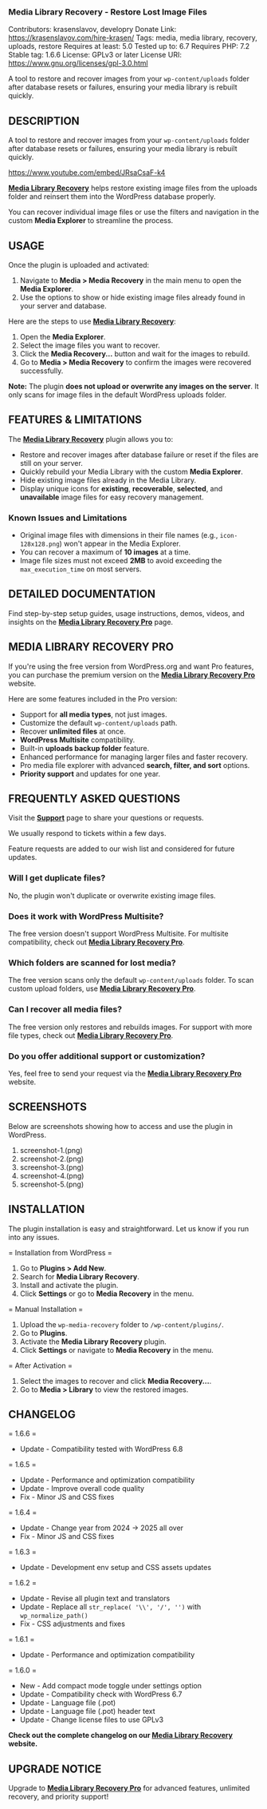 <!-- @format -->

### Media Library Recovery - Restore Lost Image Files

Contributors: krasenslavov, developry
Donate Link: https://krasenslavov.com/hire-krasen/
Tags: media, media library, recovery, uploads, restore
Requires at least: 5.0
Tested up to: 6.7
Requires PHP: 7.2
Stable tag: 1.6.6
License: GPLv3 or later
License URI: https://www.gnu.org/licenses/gpl-3.0.html

A tool to restore and recover images from your `wp-content/uploads` folder after database resets or failures, ensuring your media library is rebuilt quickly.

## DESCRIPTION

A tool to restore and recover images from your `wp-content/uploads` folder after database resets or failures, ensuring your media library is rebuilt quickly.

https://www.youtube.com/embed/JRsaCsaF-k4

[**Media Library Recovery**](https://bit.ly/3IHRaTb) helps restore existing image files from the uploads folder and reinsert them into the WordPress database properly.

You can recover individual image files or use the filters and navigation in the custom **Media Explorer** to streamline the process.

## USAGE

Once the plugin is uploaded and activated:

1. Navigate to **Media > Media Recovery** in the main menu to open the **Media Explorer**.
2. Use the options to show or hide existing image files already found in your server and database.

Here are the steps to use [**Media Library Recovery**](https://bit.ly/3IHRaTb):

1. Open the **Media Explorer**.
2. Select the image files you want to recover.
3. Click the **Media Recovery...** button and wait for the images to rebuild.
4. Go to **Media > Media Recovery** to confirm the images were recovered successfully.

**Note:** The plugin **does not upload or overwrite any images on the server**. It only scans for image files in the default WordPress uploads folder.

## FEATURES & LIMITATIONS

The [**Media Library Recovery**](https://bit.ly/3IHRaTb) plugin allows you to:

- Restore and recover images after database failure or reset if the files are still on your server.
- Quickly rebuild your Media Library with the custom **Media Explorer**.
- Hide existing image files already in the Media Library.
- Display unique icons for **existing**, **recoverable**, **selected**, and **unavailable** image files for easy recovery management.

### Known Issues and Limitations

- Original image files with dimensions in their file names (e.g., `icon-128x128.png`) won't appear in the Media Explorer.
- You can recover a maximum of **10 images** at a time.
- Image file sizes must not exceed **2MB** to avoid exceeding the `max_execution_time` on most servers.

## DETAILED DOCUMENTATION

Find step-by-step setup guides, usage instructions, demos, videos, and insights on the [**Media Library Recovery Pro**](https://mediarecoveryplugin.com/help) page.

## MEDIA LIBRARY RECOVERY PRO

If you're using the free version from WordPress.org and want Pro features, you can purchase the premium version on the [**Media Library Recovery Pro**](https://bit.ly/3IHRaTb) website.

Here are some features included in the Pro version:

- Support for **all media types**, not just images.
- Customize the default `wp-content/uploads` path.
- Recover **unlimited files** at once.
- **WordPress Multisite** compatibility.
- Built-in **uploads backup folder** feature.
- Enhanced performance for managing larger files and faster recovery.
- Pro media file explorer with advanced **search, filter, and sort** options.
- **Priority support** and updates for one year.

## FREQUENTLY ASKED QUESTIONS

Visit the [**Support**](https://wordpress.org/support/plugin/wp-media-recovery/) page to share your questions or requests.

We usually respond to tickets within a few days.

Feature requests are added to our wish list and considered for future updates.

### Will I get duplicate files?

No, the plugin won't duplicate or overwrite existing image files.

### Does it work with WordPress Multisite?

The free version doesn't support WordPress Multisite. For multisite compatibility, check out [**Media Library Recovery Pro**](https://bit.ly/3IHRaTb).

### Which folders are scanned for lost media?

The free version scans only the default `wp-content/uploads` folder. To scan custom upload folders, use [**Media Library Recovery Pro**](https://bit.ly/3IHRaTb).

### Can I recover all media files?

The free version only restores and rebuilds images. For support with more file types, check out [**Media Library Recovery Pro**](https://bit.ly/3IHRaTb).

### Do you offer additional support or customization?

Yes, feel free to send your request via the [**Media Library Recovery Pro**](https://bit.ly/3IHRaTb) website.

## SCREENSHOTS

Below are screenshots showing how to access and use the plugin in WordPress.

1. screenshot-1.(png)
2. screenshot-2.(png)
3. screenshot-3.(png)
4. screenshot-4.(png)
5. screenshot-5.(png)

## INSTALLATION

The plugin installation is easy and straightforward. Let us know if you run into any issues.

= Installation from WordPress =

1. Go to **Plugins > Add New**.
2. Search for **Media Library Recovery**.
3. Install and activate the plugin.
4. Click **Settings** or go to **Media Recovery** in the menu.

= Manual Installation =

1. Upload the `wp-media-recovery` folder to `/wp-content/plugins/`.
2. Go to **Plugins**.
3. Activate the **Media Library Recovery** plugin.
4. Click **Settings** or navigate to **Media Recovery** in the menu.

= After Activation =

1. Select the images to recover and click **Media Recovery...**.
2. Go to **Media > Library** to view the restored images.

## CHANGELOG

= 1.6.6 =

- Update - Compatibility tested with WordPress 6.8

= 1.6.5 =

- Update - Performance and optimization compatibility
- Update - Improve overall code quality
- Fix - Minor JS and CSS fixes

= 1.6.4 =

- Update - Change year from 2024 -> 2025 all over
- Fix - Minor JS and CSS fixes

= 1.6.3 =

- Update - Development env setup and CSS assets updates

= 1.6.2 =

- Update - Revise all plugin text and translators
- Update - Replace all `str_replace( '\\', '/', '')` with `wp_normalize_path()`
- Fix - CSS adjustments and fixes

= 1.6.1 =

- Update - Performance and optimization compatibility

= 1.6.0 =

- New - Add compact mode toggle under settings option
- Update - Compatibility check with WordPress 6.7
- Update - Language file (.pot)
- Update - Language file (.pot) header text
- Update - Change license files to use GPLv3

**Check out the complete changelog on our [**Media Library Recovery**](https://bit.ly/3IHRaTb) website.**

## UPGRADE NOTICE

Upgrade to [**Media Library Recovery Pro**](https://bit.ly/3IHRaTb) for advanced features, unlimited recovery, and priority support!
